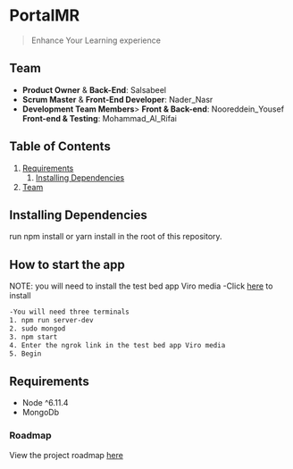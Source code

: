 # PortalMR

> Enhance Your Learning experience

## Team

  - __Product Owner__ & __Back-End__: Salsabeel
  - __Scrum Master__ & __Front-End Developer__: Nader_Nasr
  - __Development Team Members__>
    __Front & Back-end__: Nooreddein_Yousef
    __Front-end & Testing__: Mohammad_Al_Rifai

## Table of Contents

1. [Requirements](#requirements)
    1. [Installing Dependencies](#installing-dependencies)
1. [Team](#team)

## Installing Dependencies
run npm install or yarn install in the root of this repository.
## How to start the app

NOTE: you will need to install the test bed app Viro media
-Click [here](https://play.google.com/store/apps/details?id=com.viromedia.viromedia) to install

```sh
-You will need three terminals
1. npm run server-dev
2. sudo mongod
3. npm start
4. Enter the ngrok link in the test bed app Viro media
5. Begin
```

## Requirements

- Node ^6.11.4
- MongoDb

### Roadmap

View the project roadmap [here](https://waffle.io/GettCreative/Portal)
